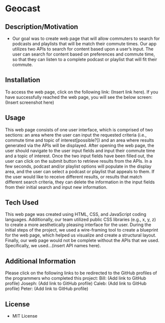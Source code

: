 # Geocast


## Description/Motivation
* Our goal was to create web page that will allow commuters to search for podcasts and playlists that will be match their commute times. Our app utilizes two APIs to search for content based upon a user’s input. The user can search for content based on preferences and commute time, so that they can listen to a complete podcast or playlist that will fit their commute.

## Installation
To access the web page, click on the following link: (Insert link here). If you have successfully reached the web page, you will see the below screen:
(Insert screenshot here)

## Usage
This web page consists of one user interface, which is comprised of two sections: an area where the user can input the requested criteria (i.e., commute time and topic of interest[possible?]) and an area where results generated via the APIs will be displayed.
After opening the web page, the user should navigate to the user input fields and input their commute time and a topic of interest. Once the two input fields have been filled out, the user can click on the submit button to retrieve results from the APIs. In a few seconds, podcast and/or playlist options will populate in the display area, and the user can select a podcast or playlist that appeals to them.
If the user would like to receive different results, or results that match different search criteria, they can delete the information in the input fields from their initial search and input new information.

## Tech Used
This web page was created using HTML, CSS, and JavaScript coding languages. Additionally, our team utilized public CSS libraries (e.g., x, y, z) to create a more aesthetically pleasing interface for the user. During the initial steps of the project, we used a wire-framing tool to create a blueprint for the web page, which helped us visualize and create a structural layout.
Finally, our web page would not be complete without the APIs that we used. Specifically, we used…(insert API names here).


## Additional Information
Please click on the following links to be redirected to the GitHub profiles of the programmers who completed this project:
Bill: (Add link to GitHub profile)
Joseph: (Add link to GitHub profile)
Caleb: (Add link to GitHub profile)
Peter: (Add link to GitHub profile)

## License
* MIT License


